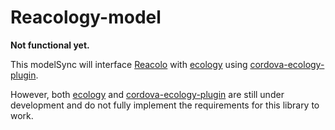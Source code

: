 # Reacology-model

**Not functional yet.**

This modelSync will interface [Reacolo](../core) with [ecology](https://github.com/SMU-SIS/ecology) using [cordova-ecology-plugin](https://github.com/SMU-SIS/cordova-ecology-plugin).

However, both [ecology](https://github.com/SMU-SIS/ecology) and [cordova-ecology-plugin](https://github.com/SMU-SIS/cordova-ecology-plugin) are still under development and do not fully implement the requirements for this library to work.
